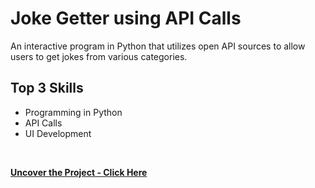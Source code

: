 # Joke Getter using API Calls
An interactive program in Python that utilizes open API sources to allow users to get jokes from various categories. 
## Top 3 Skills

* Programming in Python
* API Calls
* UI Development
<br>

**[<i class="fa-solid fa-up-right-from-square"></i> Uncover the Project - Click Here](https://github.com/darinjyoung/Data-Science-Projects/blob/main/Joke%20Getter%20(API%20Calls).py)**
